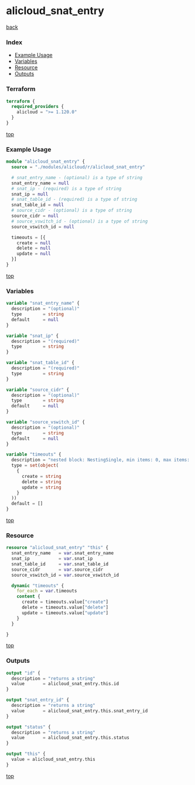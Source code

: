 # alicloud_snat_entry

[back](../alicloud.md)

### Index

- [Example Usage](#example-usage)
- [Variables](#variables)
- [Resource](#resource)
- [Outputs](#outputs)

### Terraform

```terraform
terraform {
  required_providers {
    alicloud = ">= 1.120.0"
  }
}
```

[top](#index)

### Example Usage

```terraform
module "alicloud_snat_entry" {
  source = "./modules/alicloud/r/alicloud_snat_entry"

  # snat_entry_name - (optional) is a type of string
  snat_entry_name = null
  # snat_ip - (required) is a type of string
  snat_ip = null
  # snat_table_id - (required) is a type of string
  snat_table_id = null
  # source_cidr - (optional) is a type of string
  source_cidr = null
  # source_vswitch_id - (optional) is a type of string
  source_vswitch_id = null

  timeouts = [{
    create = null
    delete = null
    update = null
  }]
}
```

[top](#index)

### Variables

```terraform
variable "snat_entry_name" {
  description = "(optional)"
  type        = string
  default     = null
}

variable "snat_ip" {
  description = "(required)"
  type        = string
}

variable "snat_table_id" {
  description = "(required)"
  type        = string
}

variable "source_cidr" {
  description = "(optional)"
  type        = string
  default     = null
}

variable "source_vswitch_id" {
  description = "(optional)"
  type        = string
  default     = null
}

variable "timeouts" {
  description = "nested block: NestingSingle, min items: 0, max items: 0"
  type = set(object(
    {
      create = string
      delete = string
      update = string
    }
  ))
  default = []
}
```

[top](#index)

### Resource

```terraform
resource "alicloud_snat_entry" "this" {
  snat_entry_name   = var.snat_entry_name
  snat_ip           = var.snat_ip
  snat_table_id     = var.snat_table_id
  source_cidr       = var.source_cidr
  source_vswitch_id = var.source_vswitch_id

  dynamic "timeouts" {
    for_each = var.timeouts
    content {
      create = timeouts.value["create"]
      delete = timeouts.value["delete"]
      update = timeouts.value["update"]
    }
  }

}
```

[top](#index)

### Outputs

```terraform
output "id" {
  description = "returns a string"
  value       = alicloud_snat_entry.this.id
}

output "snat_entry_id" {
  description = "returns a string"
  value       = alicloud_snat_entry.this.snat_entry_id
}

output "status" {
  description = "returns a string"
  value       = alicloud_snat_entry.this.status
}

output "this" {
  value = alicloud_snat_entry.this
}
```

[top](#index)